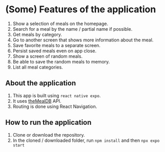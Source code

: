 # (Some) Features of the application

1. Show a selection of meals on the homepage.
2. Search for a meal by the name / partial name if possible.
3. Get meals by category.
4. Go to another screen that shows more information about the meal.
5. Save favorite meals to a separate screen.
6. Persist saved meals even on app close.
7. Show a screen of random meals.
8. Be able to save the random meals to memory.
9. List all meal categories.

## About the application

1. This app is built using `react native expo`.
2. It uses [theMealDB](https://themealdb.com) API.
3. Routing is done using React Navigation.

## How to run the application

1. Clone or download the repository.
2. In the cloned / downloaded folder, run `npm install` and then `npx expo start`
